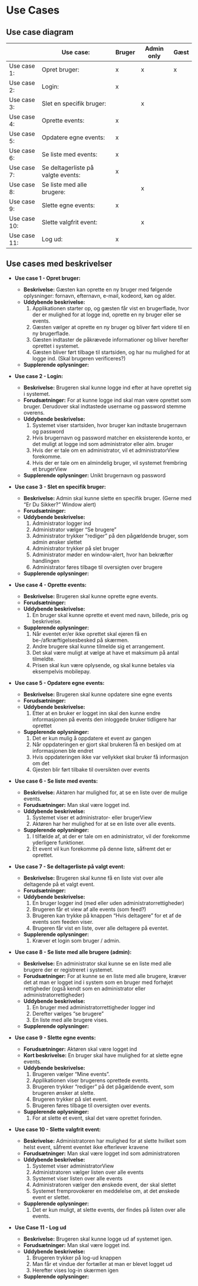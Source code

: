 
# Use Cases

## Use case diagram
|             | Use case:     | Bruger | Admin only | Gæst | 
|-------------|---------------|--------|------------|------|
| Use case 1: | Opret bruger: |   x    |     x      |   x  |
| Use case 2: | Login: |   x    |           |     |
| Use case 3: | Slet en specifik bruger: |       |     x      |     |
| Use case 4: | Oprette events: |   x    |           |     |
| Use case 5: | Opdatere egne events: |   x    |          |     |
| Use case 6: | Se liste med events: |   x    |           |     |
| Use case 7: | Se deltagerliste på valgte events: |   x    |           |     |
| Use case 8: | Se liste med alle brugere: |       |     x      |     |
| Use case 9: | Slette egne events: |   x    |           |     |
| Use case 10: | Slette valgfrit event: |       |     x      |     |
| Use case 11: | Log ud: |   x    |           |     |

## Use cases med beskrivelser

- **Use case 1 - Opret bruger:**
	- **Beskrivelse:** Gæsten kan oprette en ny bruger med følgende oplysninger: fornavn, efternavn, e-mail, kodeord, køn og alder. 
	- **Uddybende beskrivelse:**
		1. Applikationen starter op, og gæsten får vist en brugerflade, hvor der er mulighed for at logge ind, oprette en ny bruger eller se events.
		2. Gæsten vælger at oprette en ny bruger og bliver ført videre til en ny brugerflade.
		3. Gæsten indtaster de påkrævede informationer og bliver herefter oprettet i systemet.
		4. Gæsten bliver ført tilbage til startsiden, og har nu mulighed for at logge ind. (Skal brugeren verificeres?) 
	- **Supplerende oplysninger:**

- **Use case 2 - Login:**
	- **Beskrivelse:** Brugeren skal kunne logge ind efter at have oprettet sig i systemet.
	- **Forudsætninger:** For at kunne logge ind skal man være oprettet som bruger. Derudover skal indtastede username og password stemme overens.
	- **Uddybende beskrivelse:**
		1. Systemet viser startsiden, hvor bruger kan indtaste brugernavn og password
		2. Hvis brugernavn og password matcher en eksisterende konto, er det muligt at logge ind som administrator eller alm. bruger
		3. Hvis der er tale om en administrator, vil et administratorView forekomme. 
		4. Hvis der er tale om en almindelig bruger, vil systemet frembring et brugerView
	- **Supplerende oplysninger:** Unikt brugernavn og password

- **Use case 3 - Slet en specifik bruger:** 
	- **Beskrivelse:** Admin skal kunne slette en specifik bruger. (Gerne med “Er Du Sikker?” Window alert)
	- **Forudsætninger:** 
	- **Uddybende beskrivelse:** 
		1. Administrator logger ind 
		2. Administrator vælger “Se brugere”
		3. Administrator trykker “rediger” på den pågældende bruger, som admin ønsker slettet
		4. Administrator trykker på slet bruger  
		5. Administrator møder en window-alert, hvor han bekræfter handlingen
		6. Administrator føres tilbage til oversigten over brugere 
	- **Supplerende oplysninger:**

- **Use case 4 - Oprette events:**
	- **Beskrivelse:** Brugeren skal kunne oprette egne events.
	- **Forudsætninger:** 
	- **Uddybende beskrivelse:**
		1. En bruger skal kunne oprette et event med navn, billede, pris og beskrivelse.
	- **Supplerende oplysninger:**
		1. Når eventet er/er ikke oprettet skal ejeren få en be-/afkræftigelsesbesked på skærmen.
		2. Andre brugere skal kunne tilmelde sig et arrangement.
		3. Det skal være muligt at vælge at have et maksimum på antal tilmeldte.
		4. Prisen skal kun være oplysende, og skal kunne betales via eksempelvis mobilepay. 

- **Use case 5 - Opdatere egne events:**
	- **Beskrivelse:** Brugeren skal kunne opdatere sine egne events 
	- **Forudsætninger:** 
	- **Uddybende beskrivelse:**
		1. Etter at en bruker er logget inn skal den kunne endre informasjonen på events den inloggede bruker tidligere har oprettet
	- **Supplerende oplysninger:**
		1. Det er kun mulig å oppdatere et event av gangen
		2. Når oppdateringen er gjort skal brukeren få en beskjed om at informasjonen ble endret
		3. Hvis oppdateringen ikke var vellykket skal bruker få informasjon om det
		4. Gjesten blir ført tilbake til oversikten over events

- **Use case 6 - Se liste med events:**
	- **Beskrivelse:** Aktøren har mulighed for, at se en liste over de mulige events.
	- **Forudsætninger:** Man skal være logget ind.
	- **Uddybende beskrivelse:**
		1. Systemet viser et administrator- eller brugerView
		2. Aktøren har her mulighed for at se en liste over alle events.
	- **Supplerende oplysninger:**
		1. I tilfælde af, at der er tale om en administrator, vil der forekomme yderligere funktioner.
		2. Et event vil kun forekomme på denne liste, såfremt det er oprettet. 

- **Use case 7 - Se deltagerliste på valgt event:**
	- **Beskrivelse:** Brugeren skal kunne få en liste vist over alle deltagende på et valgt event. 
	- **Forudsætninger:**
	- **Uddybende beskrivelse:**
		1. En bruger logger ind (med eller uden administratorrettigheder)
		2. Brugeren får et view af alle events (som feed?)
		3. Brugeren kan trykke på knappen “Hvis deltagere” for et af de events som feeden viser.
		4. Brugeren får vist en liste, over alle deltagere på eventet.	
	- **Supplerende oplysninger:**
		1. Kræver et login som bruger / admin.

- **Use case 8 - Se liste med alle brugere (admin):**
	- **Beskrivelse:** En administrator skal kunne se en liste med alle brugere der er registreret i systemet.
	- **Forudsætninger:** For at kunne se en liste med alle brugere, kræver det at man er logget ind i system som en bruger med forhøjet rettigheder (også kendt som en administrator eller administratorrettigheder) 
	- **Uddybende beskrivelse:**
		1. En bruger med administratorrettigheder logger ind 
		2. Derefter vælges “se brugere” 
		3. En liste med alle brugere vises. 
	- **Supplerende oplysninger:**
	
- **Use case 9 - Slette egne events:**
	- **Forudsætninger:** Aktøren skal være logget ind
	- **Kort beskrivelse:** En bruger skal have mulighed for at slette egne events. 
	- **Uddybende beskrivelse:**
		1. Brugeren vælger “Mine events”.
		2. Applikationen viser brugerens oprettede events. 
		3. Brugeren trykker “rediger” på det pågældende event, som brugeren  ønsker at slette.
		4. Brugeren trykker på slet event.   
		5. Brugeren føres tilbage til oversigten over events. 
	- **Supplerende oplysninger:**
		1. For at slette et event, skal det være oprettet forinden. 

- **Use case 10 - Slette valgfrit event:**
	- **Beskrivelse:** Administratoren har mulighed for at slette hvilket som helst event, såfremt eventet ikke efterlever kravene
	- **Forudsætninger:** Man skal være logget ind som administratoren
	- **Uddybende beskrivelse:**
		1. Systemet viser administratorView
		2. Administratoren vælger listen over alle events
		3. Systemet viser listen over alle events
		4. Administratoren vælger den ønskede event, der skal slettet
		5. Systemet fremprovokerer en meddelelse om, at det ønskede event er slettet.	
	- **Supplerende oplysninger:**
		1. Det er kun muligt, at slette events, der findes på listen over alle events.

- **Use Case 11 - Log ud**
	- **Beskrivelse:** Brugeren skal kunne logge ud af systemet igen.
	- **Forudsætninger:** Man skal være logget ind. 
	- **Uddybende beskrivelse:**
		1. Brugeren trykker på log-ud knappen
		2. Man får et vindue der fortæller at man er blevet logget ud
		3. Herefter vises log-in skærmen igen
	- **Supplerende oplysninger:**




